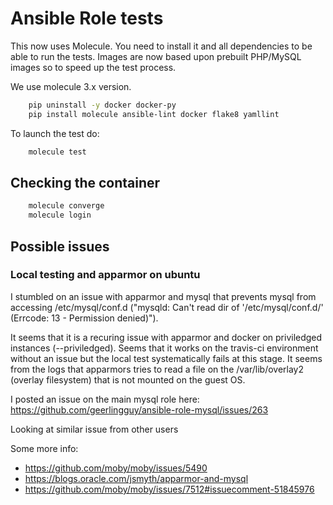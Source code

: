 # Ansible Role tests 

This now uses Molecule. You need to install it and all dependencies to be able to 
run the tests. 
Images are now based upon prebuilt PHP/MySQL images so to speed up the test process.

We use molecule 3.x version.

```bash
    pip uninstall -y docker docker-py
    pip install molecule ansible-lint docker flake8 yamllint
```


To launch the test do:

```bash
    molecule test
```


## Checking the container


```bash
    molecule converge
    molecule login
```


## Possible issues

### Local testing and apparmor on ubuntu

I stumbled on an issue with apparmor and mysql that prevents mysql from accessing /etc/mysql/conf.d 
("mysqld: Can't read dir of '/etc/mysql/conf.d/' (Errcode: 13 - Permission denied)").

It seems that it is a recuring issue with apparmor and docker on priviledged instances (--priviledged).
Seems that it works on the travis-ci environment without an issue but the local test systematically
fails at this stage.
It seems from the logs that apparmors tries to read a file on the /var/lib/overlay2 (overlay filesystem)
that is not mounted on the guest OS.

I posted an issue on the main mysql role here: https://github.com/geerlingguy/ansible-role-mysql/issues/263

Looking at similar issue from other users 

Some more info: 

  - https://github.com/moby/moby/issues/5490
  - https://blogs.oracle.com/jsmyth/apparmor-and-mysql
  - https://github.com/moby/moby/issues/7512#issuecomment-51845976

